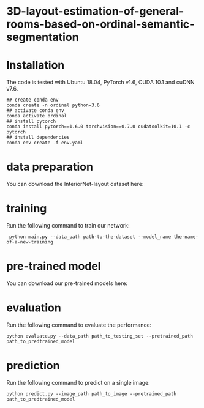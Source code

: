 # 3D-layout-estimation-of-general-rooms-based-on-ordinal-semantic-segmentation


# Installation
The code is tested with Ubuntu 18.04, PyTorch v1.6, CUDA 10.1 and cuDNN v7.6.

```
## create conda env
conda create -n ordinal python=3.6
## activate conda env
conda activate ordinal
## install pytorch
conda install pytorch==1.6.0 torchvision==0.7.0 cudatoolkit=10.1 -c pytorch
## install dependencies
conda env create -f env.yaml
```
# data preparation
You can download the InteriorNet-layout dataset here: 


# training
Run the following command to train our network:
```
 python main.py --data_path path-to-the-dataset --model_name the-name-of-a-new-training
```
# pre-trained model
You can download our pre-trained models here: 

# evaluation
Run the following command to evaluate the performance:
```
python evaluate.py --data_path path_to_testing_set --pretrained_path path_to_predtrained_model
```

# prediction
Run the following command to predict on a single image:
```
python predict.py --image_path path_to_image --pretrained_path path_to_predtrained_model
```


